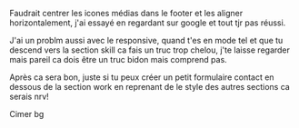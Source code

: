 Faudrait centrer les icones médias dans le footer et les aligner horizontalement, j'ai essayé en regardant sur google et tout tjr pas réussi.

J'ai un problm aussi avec le responsive, quand t'es en mode tel et que tu descend vers la section skill ca fais un truc trop chelou, j'te laisse regarder mais pareil ca dois être un truc bidon mais comprend pas.

Après ca sera bon, juste si tu peux créer un petit formulaire contact en dessous de la section work en reprenant de le style des autres sections ca serais nrv!

Cimer bg

